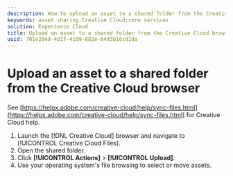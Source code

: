 ```yaml
---
description: How to upload an asset to a shared folder from the Creative Cloud browser to Experience Cloud.
keywords: asset sharing;Creative Cloud;core services
solution: Experience Cloud
title: Upload an asset to a shared folder from the Creative Cloud browser 
uuid: 701e28ed-4d1f-4109-882e-64d3b16cd2da
---
```


# Upload an asset to a shared folder from the Creative Cloud browser

See [https://helpx.adobe.com/creative-cloud/help/sync-files.html](https://helpx.adobe.com/creative-cloud/help/sync-files.html) for Creative Cloud help.

1. Launch the [!DNL Creative Cloud] browser and navigate to [!UICONTROL Creative Cloud Files].
1. Open the shared folder.
1. Click **[!UICONTROL Actions]** > **[!UICONTROL Upload]**.
1. Use your operating system's file browsing to select or move assets.
